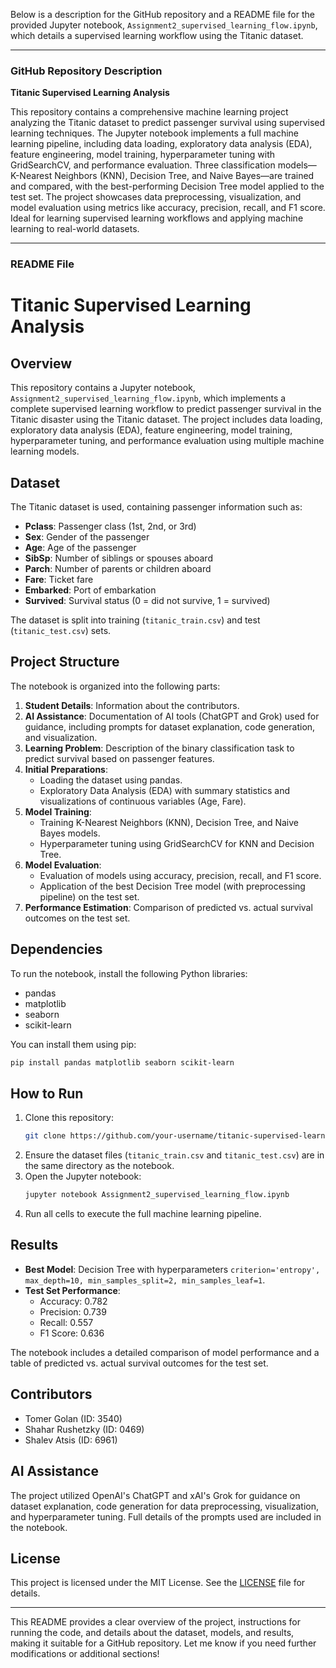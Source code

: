 Below is a description for the GitHub repository and a README file for the provided Jupyter notebook, `Assignment2_supervised_learning_flow.ipynb`, which details a supervised learning workflow using the Titanic dataset.

---

### GitHub Repository Description

**Titanic Supervised Learning Analysis**

This repository contains a comprehensive machine learning project analyzing the Titanic dataset to predict passenger survival using supervised learning techniques. The Jupyter notebook implements a full machine learning pipeline, including data loading, exploratory data analysis (EDA), feature engineering, model training, hyperparameter tuning with GridSearchCV, and performance evaluation. Three classification models—K-Nearest Neighbors (KNN), Decision Tree, and Naive Bayes—are trained and compared, with the best-performing Decision Tree model applied to the test set. The project showcases data preprocessing, visualization, and model evaluation using metrics like accuracy, precision, recall, and F1 score. Ideal for learning supervised learning workflows and applying machine learning to real-world datasets.

---

### README File


# Titanic Supervised Learning Analysis

## Overview
This repository contains a Jupyter notebook, `Assignment2_supervised_learning_flow.ipynb`, which implements a complete supervised learning workflow to predict passenger survival in the Titanic disaster using the Titanic dataset. The project includes data loading, exploratory data analysis (EDA), feature engineering, model training, hyperparameter tuning, and performance evaluation using multiple machine learning models.

## Dataset
The Titanic dataset is used, containing passenger information such as:
- **Pclass**: Passenger class (1st, 2nd, or 3rd)
- **Sex**: Gender of the passenger
- **Age**: Age of the passenger
- **SibSp**: Number of siblings or spouses aboard
- **Parch**: Number of parents or children aboard
- **Fare**: Ticket fare
- **Embarked**: Port of embarkation
- **Survived**: Survival status (0 = did not survive, 1 = survived)

The dataset is split into training (`titanic_train.csv`) and test (`titanic_test.csv`) sets.

## Project Structure
The notebook is organized into the following parts:
1. **Student Details**: Information about the contributors.
2. **AI Assistance**: Documentation of AI tools (ChatGPT and Grok) used for guidance, including prompts for dataset explanation, code generation, and visualization.
3. **Learning Problem**: Description of the binary classification task to predict survival based on passenger features.
4. **Initial Preparations**:
   - Loading the dataset using pandas.
   - Exploratory Data Analysis (EDA) with summary statistics and visualizations of continuous variables (Age, Fare).
5. **Model Training**:
   - Training K-Nearest Neighbors (KNN), Decision Tree, and Naive Bayes models.
   - Hyperparameter tuning using GridSearchCV for KNN and Decision Tree.
6. **Model Evaluation**:
   - Evaluation of models using accuracy, precision, recall, and F1 score.
   - Application of the best Decision Tree model (with preprocessing pipeline) on the test set.
7. **Performance Estimation**: Comparison of predicted vs. actual survival outcomes on the test set.

## Dependencies
To run the notebook, install the following Python libraries:
- pandas
- matplotlib
- seaborn
- scikit-learn

You can install them using pip:
```bash
pip install pandas matplotlib seaborn scikit-learn
```

## How to Run
1. Clone this repository:
   ```bash
   git clone https://github.com/your-username/titanic-supervised-learning-analysis.git
   ```
2. Ensure the dataset files (`titanic_train.csv` and `titanic_test.csv`) are in the same directory as the notebook.
3. Open the Jupyter notebook:
   ```bash
   jupyter notebook Assignment2_supervised_learning_flow.ipynb
   ```
4. Run all cells to execute the full machine learning pipeline.

## Results
- **Best Model**: Decision Tree with hyperparameters `criterion='entropy', max_depth=10, min_samples_split=2, min_samples_leaf=1`.
- **Test Set Performance**:
  - Accuracy: 0.782
  - Precision: 0.739
  - Recall: 0.557
  - F1 Score: 0.636

The notebook includes a detailed comparison of model performance and a table of predicted vs. actual survival outcomes for the test set.

## Contributors
- Tomer Golan (ID: 3540)
- Shahar Rushetzky (ID: 0469)
- Shalev Atsis (ID: 6961)

## AI Assistance
The project utilized OpenAI's ChatGPT and xAI's Grok for guidance on dataset explanation, code generation for data preprocessing, visualization, and hyperparameter tuning. Full details of the prompts used are included in the notebook.

## License
This project is licensed under the MIT License. See the [LICENSE](LICENSE) file for details.



---

This README provides a clear overview of the project, instructions for running the code, and details about the dataset, models, and results, making it suitable for a GitHub repository. Let me know if you need further modifications or additional sections!
